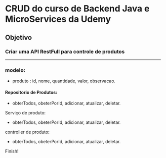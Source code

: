 # CRUD do curso de Backend Java e MicroServices da Udemy

## Objetivo 

### Criar uma API RestFull para controle de produtos

--------------------------------

### modelo:
  - produto : id, nome, quantidade, valor, observacao.

#### Repositorio de Produtos:
  - obterTodos, obeterPorId, adicionar, atualizar, deletar.
  
Serviço de produto:
  - obterTodos, obeterPorId, adicionar, atualizar, deletar.

controller de produto:
  - obterTodos, obeterPorId, adicionar, atualizar, deletar.
  
Finish!